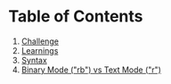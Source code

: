 # Table of Contents

1. [Challenge](challenge.md)
2. [Learnings](learnings.md)
3. [Syntax](syntax.md)
4. [Binary Mode ("rb") vs Text Mode ("r")](binary-text-mode-open.md)

